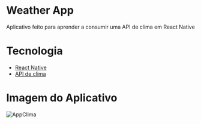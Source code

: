 
# Weather App
 Aplicativo feito para aprender a consumir uma API de clima em React Native
 
 # Tecnologia
 * [React Native](https://reactnative.dev)
 * [API de clima](https://openweathermap.org)
 
 # Imagem do Aplicativo
![AppClima](https://user-images.githubusercontent.com/53982668/120874614-e5af8000-c57d-11eb-8518-8a20cf48673f.png)
